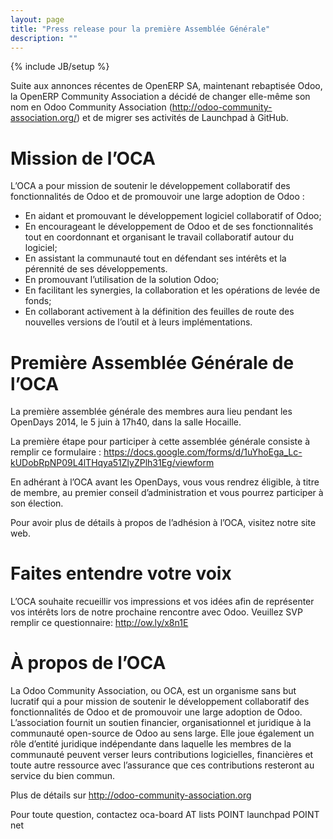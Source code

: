 ```yaml
---
layout: page
title: "Press release pour la première Assemblée Générale"
description: ""
---
```

{% include JB/setup %}

Suite aux annonces récentes de OpenERP SA, maintenant rebaptisée Odoo, la OpenERP Community Association a décidé de changer elle-même son nom en Odoo Community Association (<a href="http://odoo-community-association.org">http://odoo-community-association.org/</a>) et de migrer ses activités de Launchpad à GitHub.

# Mission de l’OCA

L’OCA a pour mission de soutenir le développement collaboratif des fonctionnalités de Odoo et de promouvoir une large adoption de Odoo :

+ En aidant et promouvant le développement logiciel collaboratif of Odoo;
+ En encourageant le développement de Odoo et de ses fonctionnalités tout en coordonnant et organisant le travail collaboratif autour du logiciel;
+ En assistant la communauté tout en défendant ses intérêts et la pérennité de ses développements.
+ En promouvant l’utilisation de la solution Odoo;
+ En facilitant les synergies, la collaboration et les opérations de levée de fonds;
+ En collaborant activement à la définition des feuilles de route des nouvelles versions de l’outil et à leurs implémentations.

# Première Assemblée Générale de l’OCA

La première assemblée générale des membres aura lieu pendant les OpenDays 2014, le 5 juin à 17h40, dans la salle Hocaille.

La première étape pour participer à cette assemblée générale consiste à  remplir ce formulaire : <a href="https://docs.google.com/forms/d/1uYhoEga_Lc-kUDobRpNP09L4lTHqya51ZlyZPlh31Eg/viewform">https://docs.google.com/forms/d/1uYhoEga_Lc-kUDobRpNP09L4lTHqya51ZlyZPlh31Eg/viewform</a>

En adhérant à l’OCA avant les OpenDays, vous vous rendrez éligible, à titre de membre, au premier conseil d’administration et vous pourrez participer à son élection.

Pour avoir plus de détails à propos de l’adhésion à l’OCA, visitez notre site web.

# Faites entendre votre voix

L’OCA souhaite recueillir vos impressions et vos idées afin de représenter vos intérêts lors de notre prochaine rencontre avec Odoo. Veuillez SVP remplir ce questionnaire: <a href="http://ow.ly/x8n1E">http://ow.ly/x8n1E</a>

# À propos de l’OCA

La Odoo Community Association, ou OCA, est un organisme sans but lucratif qui a pour mission de soutenir le développement collaboratif des fonctionnalités de Odoo et de promouvoir une large adoption de Odoo. L’association fournit un soutien financier, organisationnel et juridique à la communauté open-source de Odoo au sens large. Elle joue également un rôle d’entité juridique indépendante dans laquelle les membres de la communauté peuvent verser leurs contributions logicielles, financières et toute autre ressource avec l’assurance que ces contributions resteront au service du bien commun.

Plus de détails sur <a href="http://odoo-community-association.org">http://odoo-community-association.org</a>

Pour toute question, contactez oca-board AT lists POINT launchpad POINT net
